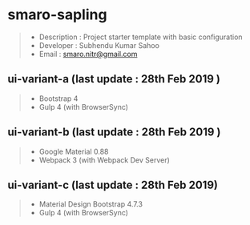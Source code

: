 # smaro-sapling
> * Description : Project starter template with basic configuration
> * Developer : Subhendu Kumar Sahoo 
> * Email : <smaro.nitr@gmail.com>

## ui-variant-a (last update : 28th Feb 2019 )
> * Bootstrap 4
> * Gulp 4 (with BrowserSync)

## ui-variant-b (last update : 28th Feb 2019 )
> * Google Material 0.88
> * Webpack 3 (with Webpack Dev Server)

## ui-variant-c (last update : 28th Feb 2019)
> * Material Design Bootstrap 4.7.3
> * Gulp 4 (with BrowserSync)
